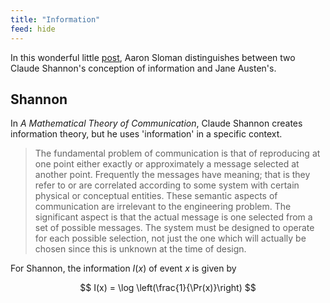 ```yaml
---
title: "Information"
feed: hide
---
```


In this wonderful little [post](https://www.cs.bham.ac.uk/research/projects/cogaff/misc/austen-info.html), Aaron Sloman distinguishes between two 
Claude Shannon's conception of information and Jane Austen's. 

## Shannon

In _A Mathematical Theory of Communication_, Claude Shannon creates information theory, but he uses 'information' in a specific context. 

> The fundamental problem of communication is that of reproducing at one point either exactly or approximately a message selected at another point. Frequently the messages have meaning; that is they refer to or are correlated according to some system with certain physical or conceptual entities. These semantic aspects of communication are irrelevant to the engineering problem. The significant aspect is that the actual message is one selected from a set of possible messages. The system must be designed to operate for each possible selection, not just the one which will actually be chosen since this is unknown at the time of design.

For Shannon, the information $I(x)$ of event $x$ is given by

$$
I(x) = \log \left(\frac{1}{\Pr(x)}\right)
$$


<!-- TODO -->
